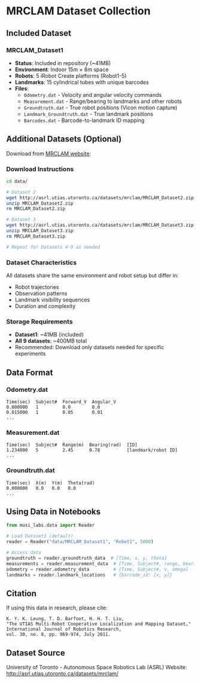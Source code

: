 # MRCLAM Dataset Collection

## Included Dataset

### MRCLAM_Dataset1
- **Status**: Included in repository (~41MB)
- **Environment**: Indoor 15m × 8m space
- **Robots**: 5 iRobot Create platforms (Robot1-5)
- **Landmarks**: 15 cylindrical tubes with unique barcodes
- **Files**:
  - `Odometry.dat` - Velocity and angular velocity commands
  - `Measurement.dat` - Range/bearing to landmarks and other robots
  - `Groundtruth.dat` - True robot positions (Vicon motion capture)
  - `Landmark_Groundtruth.dat` - True landmark positions
  - `Barcodes.dat` - Barcode-to-landmark ID mapping

## Additional Datasets (Optional)

Download from [MRCLAM website](http://asrl.utias.utoronto.ca/datasets/mrclam/):

### Download Instructions

```bash
cd data/

# Dataset 2
wget http://asrl.utias.utoronto.ca/datasets/mrclam/MRCLAM_Dataset2.zip
unzip MRCLAM_Dataset2.zip
rm MRCLAM_Dataset2.zip

# Dataset 3
wget http://asrl.utias.utoronto.ca/datasets/mrclam/MRCLAM_Dataset3.zip
unzip MRCLAM_Dataset3.zip
rm MRCLAM_Dataset3.zip

# Repeat for Datasets 4-9 as needed
```

### Dataset Characteristics

All datasets share the same environment and robot setup but differ in:
- Robot trajectories
- Observation patterns
- Landmark visibility sequences
- Duration and complexity

### Storage Requirements

- **Dataset1**: ~41MB (included)
- **All 9 datasets**: ~400MB total
- Recommended: Download only datasets needed for specific experiments

## Data Format

### Odometry.dat
```
Time(sec)  Subject#  Forward_V  Angular_V
0.000000   1         0.0        0.0
0.015000   1         0.05       0.01
...
```

### Measurement.dat
```
Time(sec)  Subject#  Range(m)  Bearing(rad)  [ID]
1.234000   5         2.45      0.78          [landmark/robot ID]
...
```

### Groundtruth.dat
```
Time(sec)  X(m)  Y(m)  Theta(rad)
0.000000   0.0   0.0   0.0
...
```

## Using Data in Notebooks

```python
from musi_labs.data import Reader

# Load Dataset1 (default)
reader = Reader("data/MRCLAM_Dataset1", "Robot1", 5000)

# Access data
groundtruth = reader.groundtruth_data  # [Time, x, y, theta]
measurements = reader.measurement_data  # [Time, Subject#, range, bearing]
odometry = reader.odometry_data         # [Time, Subject#, v, omega]
landmarks = reader.landmark_locations   # {barcode_id: [x, y]}
```

## Citation

If using this data in research, please cite:

```
K. Y. K. Leung, T. D. Barfoot, H. H. T. Liu,
"The UTIAS Multi-Robot Cooperative Localization and Mapping Dataset,"
International Journal of Robotics Research,
vol. 30, no. 8, pp. 969-974, July 2011.
```

## Dataset Source

University of Toronto - Autonomous Space Robotics Lab (ASRL)
Website: http://asrl.utias.utoronto.ca/datasets/mrclam/
